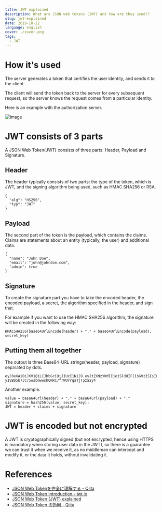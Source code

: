```yaml
---
title: JWT explained
description: What are JSON web tokens (JWT) and how are they used??
slug: jwt-explained
date: 2019-10-22
language: english
cover: ./cover.png
tags: 
  - JWT
---
```

# How it's used

The server generates a token that certifies the user identity, and sends it to the client.

The client will send the token back to the server for every subsequent request, so the server knows the request comes from a particular identity.

Here is an example with the authorization server.

![image](https://user-images.githubusercontent.com/32632542/67341736-5c476780-f56b-11e9-9906-0dd6fdfe6182.png)


# JWT consists of 3 parts

A JSON Web Token(JWT) consists of three parts: Header, Payload and Signature.

## Header 

The header typically consists of two parts: the type of the token, which is JWT, and the signing algorithm being used, such as HMAC SHA256 or RSA.

```
{
  "alg": "HS256",
  "typ": "JWT"
}
```

## Payload 

The second part of the token is the payload, which contains the claims. Claims are statements about an entity (typically, the user) and additional data. 

```
{
  "name": "John Doe",
  "email": "john@johndoe.com",
  "admin": true
}
```
## Signature

To create the signature part you have to take the encoded header, the encoded payload, a secret, the algorithm specified in the header, and sign that.

For example if you want to use the HMAC SHA256 algorithm, the signature will be created in the following way:

```
HMACSHA256(base64UrlEncode(header) + "." + base64UrlEncode(payload), secret_key)
```

## Putting them all together 

The output is three Base64-URL strings(header, payload, signature) separated by dots.

```
eyJ0eXAiOiJKV1QiLCJhbGciOiJIUzI1NiJ9.eyJtZXNzYWdlIjoiSldUIFJ1bGVzISIsImlhdCI6MTQ1OTQ0ODExOSwiZXhwIjoxNDU5NDU0NTE5fQ.-yIVBD5b73C75osbmwwshQNRC7frWUYrqaTjTpza2y4
```

Another example.

```
value = base64url(header) + "." + base64url(payload) + "." 
signature = hash256(value, secret_key);
JWT = header + claims + signature
```

# JWT is encoded but not encrypted

A JWT is cryptographically signed (but not encrypted, hence using HTTPS is mandatory when storing user data in the JWT), so there is a guarantee we can trust it when we receive it, as no middleman can intercept and modify it, or the data it holds, without invalidating it.

# References 
- [JSON Web Tokenを完全に理解する - Qiita](https://qiita.com/k_k_hogetaro/items/0c97f42ecb8207767db2)
- [JSON Web Token Introduction - jwt.io](https://jwt.io/introduction/)
- [JSON Web Token (JWT) explained](https://flaviocopes.com/jwt/)
- [JSON Web Token の効用 - Qiita](https://qiita.com/kaiinui/items/21ec7cc8a1130a1a103a)
